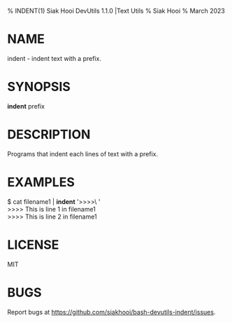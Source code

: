 % INDENT(1) Siak Hooi DevUtils 1.1.0 |Text Utils
% Siak Hooi
% March 2023

# NAME
indent - indent text with a prefix.

# SYNOPSIS
**indent** prefix

# DESCRIPTION
Programs that indent each lines of text with a prefix.

# EXAMPLES
$ cat filename1 | **indent** '>>>>\ '  
\>\>\>\> This is line 1 in filename1  
\>\>\>\> This is line 2 in filename1  

# LICENSE
MIT

# BUGS
Report bugs at https://github.com/siakhooi/bash-devutils-indent/issues.

